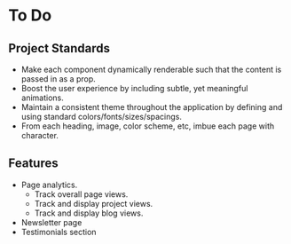# To Do

## Project Standards

- Make each component dynamically renderable such that the content is passed in as a prop.
- Boost the user experience by including subtle, yet meaningful animations.
- Maintain a consistent theme throughout the application by defining and using standard colors/fonts/sizes/spacings.
- From each heading, image, color scheme, etc, imbue each page with character.

## Features

- Page analytics.
  - Track overall page views.
  - Track and display project views.
  - Track and display blog views.
- Newsletter page
- Testimonials section
